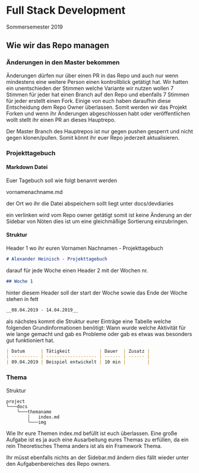 # Full Stack Development
Sommersemester 2019

## Wie wir das Repo managen

### Änderungen in den Master bekommen

Änderungen dürfen nur über einen PR in das Repo und auch nur wenn mindestens eine weitere Person einen kontrollblick getätigt hat. Wir hatten ein unentschieden der Stimmen welche Variante wir nutzen wollen 7 Stimmen für jeder hat einen Branch auf den Repo und ebenfalls 7 Stimmen für jeder erstellt einen Fork. Einige von euch haben daraufhin diese Entscheidung dem Repo Owner überlassen. Somit werden wir das Projekt Forken und wenn ihr Änderungen abgeschlossen habt oder veröffentlichen wollt stellt ihr einen PR an dieses Hauptrepo.

Der Master Branch des Hauptrepos ist nur gegen pushen gesperrt und nicht gegen klonen/pullen. Somit könnt ihr euer Repo jederzeit aktualisieren.

### Projekttagebuch

#### Markdown Datei

Euer Tagebuch soll wie folgt benannt werden 

vornamenachname.md

der Ort wo ihr die Datei abspeichern sollt liegt unter docs/devdiaries

ein verlinken wird vom Repo owner getätigt somit ist keine Änderung an der Sidebar von Nöten dies ist um eine gleichmäßige Sortierung einzubringen.

#### Struktur

Header 1 wo ihr euren Vornamen Nachnamen - Projekttagebuch

```markdown
# Alexander Heinisch - Projekttagebuch
```

darauf für jede Woche einen Header 2 mit der Wochen nr.

```markdown
## Woche 1
```

hinter diesem Header soll der start der Woche sowie das Ende der Woche stehen in fett 

```markdown
__08.04.2019 - 14.04.2019__
```

als nächstes kommt die Struktur eurer Einträge eine Tabelle welche folgenden Grundinformationen benötigt: Wann wurde welche Aktivität für wie lange gemacht und gab es Probleme oder gab es etwas was besonders gut funktioniert hat.

```markdown
| Datum      | Tätigkeit           | Dauer  | Zusatz |
| ---------- | ------------------- | ------ | ------ |
| 09.04.2019 | Beispiel entwickelt | 10 min |        |

```

### Thema

Struktur

```
project
└───docs
    └───themaname
        │   index.md
        └───img
```

Wie Ihr eure Themen index.md befüllt ist euch überlassen. Eine große Aufgabe ist es ja auch eine Ausarbeitung eures Themas zu erfüllen, da ein rein Theoretisches Thema anders ist als ein Framework Thema. 

Ihr müsst ebenfalls nichts an der Sidebar.md ändern dies fällt wieder unter den Aufgabenbereiches des Repo owners.

